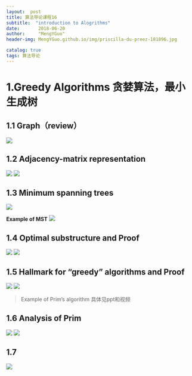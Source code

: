 ```yaml
---
layout:  post  
title: 算法导论课程16
subtitle:  "introduction to Alogrithms"
date:       2018-06-20
author:     "MengYGuo"
header-img: MengYGuo.github.io/img/priscilla-du-preez-181896.jpg

catalog: true
tags: 算法导论
---
```


# 1.Greedy Algorithms 贪婪算法，最小生成树

## 1.1 Graph（review）

![](https://github.com/MengYGuo/MengYGuo.github.io/blob/master/img/算法导论image/class16-1.PNG?raw=true)

## 1.2 Adjacency-matrix representation

![](https://github.com/MengYGuo/MengYGuo.github.io/blob/master/img/算法导论image/class16-2.PMG?raw=true)
![](https://github.com/MengYGuo/MengYGuo.github.io/blob/master/img/算法导论image/class16-3.PNG?raw=true)

## 1.3 Minimum spanning trees
![](https://github.com/MengYGuo/MengYGuo.github.io/blob/master/img/算法导论image/class16-4.PNG?raw=true)

**Example of MST**
![](https://github.com/MengYGuo/MengYGuo.github.io/blob/master/img/算法导论image/class16-4-4.PNG?raw=true)

## 1.4 Optimal substructure and Proof
![](https://github.com/MengYGuo/MengYGuo.github.io/blob/master/img/算法导论image/class16-5.PNG?raw=true)
![](https://github.com/MengYGuo/MengYGuo.github.io/blob/master/img/算法导论image/class16-6.PNG?raw=true)

## 1.5 Hallmark for “greedy” algorithms and Proof
![](https://github.com/MengYGuo/MengYGuo.github.io/blob/master/img/算法导论image/class16-7.PNG?raw=true)
![](https://github.com/MengYGuo/MengYGuo.github.io/blob/master/img/算法导论image/class16-8.PNG?raw=true)

> Example of Prim’s algorithm 具体见ppt和视频

## 1.6 Analysis of Prim
![](https://github.com/MengYGuo/MengYGuo.github.io/blob/master/img/算法导论image/class16-9.PNG?raw=true)
![](https://github.com/MengYGuo/MengYGuo.github.io/blob/master/img/算法导论image/class16-10.PNG?raw=true)

## 1.7
![](https://github.com/MengYGuo/MengYGuo.github.io/blob/master/img/算法导论image/class16-11.PNG?raw=true)
